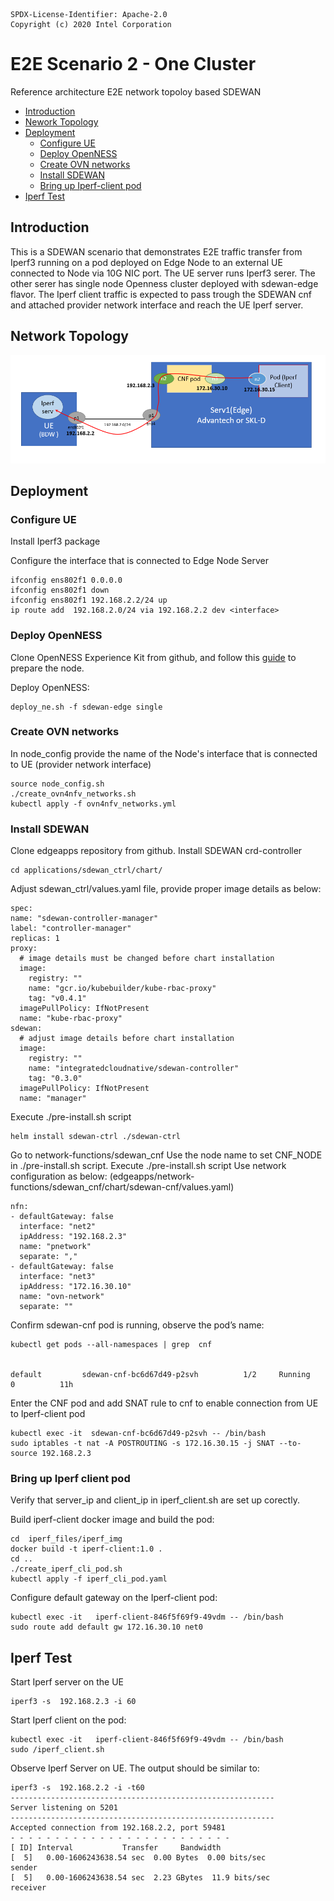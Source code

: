 ```text
SPDX-License-Identifier: Apache-2.0
Copyright (c) 2020 Intel Corporation
```

<!-- omit in toc -->
# E2E Scenario 2 - One Cluster
Reference architecture E2E network topoloy based SDEWAN

- [Introduction](#introduction)
- [Nework Topology](#network-topology)
- [Deployment](#deloyment)
  - [Configure UE](#configure-ue)
  - [Deploy OpenNESS](#deploy-openness)
  - [Create OVN networks](#create-ovn-networks)
  - [Install SDEWAN](#install-sdewan)
  - [Bring up Iperf-client pod](#bring-up-iperf-client-pod)
- [Iperf Test](#iperf-test)

## Introduction

This is a SDEWAN scenario that demonstrates E2E traffic transfer from Iperf3 running on  a pod deployed on Edge Node to an external UE connected to Node via 10G NIC port. The UE server runs Iperf3 serer. The other serer has single node Openness cluster deployed with sdewan-edge flavor. The Iperf client traffic is expected to pass trough the SDEWAN cnf and attached provider network interface and reach the UE Iperf server.

## Network Topology

![Network Topology](e2e_network_topology2.png)

## Deployment

### Configure UE

Install Iperf3 package

Configure the interface that is connected to Edge Node Server

  ```
  ifconfig ens802f1 0.0.0.0
  ifconfig ens802f1 down
  ifconfig ens802f1 192.168.2.2/24 up
  ip route add  192.168.2.0/24 via 192.168.2.2 dev <interface>
  ```

### Deploy OpenNESS

Clone OpenNESS Experience Kit from github, and follow this [guide](https://openness.atlassian.net/wiki/spaces/CERA/pages/119177504/OpenNESS+Experience+Kit) to prepare the node.


Deploy OpenNESS:

  ```
  deploy_ne.sh -f sdewan-edge single
  ```

### Create OVN networks

In node_config provide the name of the Node's interface that is connected to UE (provider network interface)

  ```
  source node_config.sh
  ./create_ovn4nfv_networks.sh
  kubectl apply -f ovn4nfv_networks.yml
  
  ```
### Install SDEWAN

Clone edgeapps repository from github.
Install SDEWAN crd-controller


  ```
  cd applications/sdewan_ctrl/chart/
  ```
Adjust sdewan_ctrl/values.yaml file, provide proper image details as below:

  ```
  spec:
  name: "sdewan-controller-manager"
  label: "controller-manager"
  replicas: 1
  proxy:
    # image details must be changed before chart installation
    image:
      registry: ""
      name: "gcr.io/kubebuilder/kube-rbac-proxy"
      tag: "v0.4.1"
    imagePullPolicy: IfNotPresent
    name: "kube-rbac-proxy"
  sdewan:
    # adjust image details before chart installation
    image:
      registry: ""
      name: "integratedcloudnative/sdewan-controller"
      tag: "0.3.0"
    imagePullPolicy: IfNotPresent
    name: "manager"

  ```
Execute ./pre-install.sh script

  ```
  helm install sdewan-ctrl ./sdewan-ctrl

  ```

Go to network-functions/sdewan_cnf
Use the node name to set CNF_NODE in ./pre-install.sh script.
Execute ./pre-install.sh script
Use network configuration as below: (edgeapps/network-functions/sdewan_cnf/chart/sdewan-cnf/values.yaml)

  ```
  nfn:
  - defaultGateway: false
    interface: "net2"
    ipAddress: "192.168.2.3"
    name: "pnetwork"
    separate: ","
  - defaultGateway: false
    interface: "net3"
    ipAddress: "172.16.30.10"
    name: "ovn-network"
    separate: ""
  ```


Confirm sdewan-cnf pod is running, observe the pod’s name:

  ```
  kubectl get pods --all-namespaces | grep  cnf

  
  default         sdewan-cnf-bc6d67d49-p2svh          1/2     Running    0          11h

  ```

Enter the CNF pod and add SNAT rule to cnf to enable connection from UE to Iperf-client pod

  ```
  kubectl exec -it  sdewan-cnf-bc6d67d49-p2svh -- /bin/bash 
  sudo iptables -t nat -A POSTROUTING -s 172.16.30.15 -j SNAT --to-source 192.168.2.3
  ```

### Bring up Iperf client pod

Verify that server_ip and client_ip in iperf_client.sh are set up corectly.

Build iperf-client docker image and build the pod:

  ```
  cd  iperf_files/iperf_img
  docker build -t iperf-client:1.0 .
  cd ..
  ./create_iperf_cli_pod.sh
  kubectl apply -f iperf_cli_pod.yaml
  ```

Configure default gateway on the Iperf-client pod:

  ```
  kubectl exec -it   iperf-client-846f5f69f9-49vdm -- /bin/bash 
  sudo route add default gw 172.16.30.10 net0
  ```
## Iperf Test

Start Iperf server on the UE

  ```
  iperf3 -s  192.168.2.3 -i 60
  ```
Start Iperf client on the pod:

  ```
  kubectl exec -it   iperf-client-846f5f69f9-49vdm -- /bin/bash 
  sudo /iperf_client.sh
  ```

Observe Iperf Server on UE. The output should be similar to:

  ```
  iperf3 -s  192.168.2.2 -i -t60
  -----------------------------------------------------------
  Server listening on 5201
  -----------------------------------------------------------
  Accepted connection from 192.168.2.2, port 59481
  - - - - - - - - - - - - - - - - - - - - - - - - -
  [ ID] Interval           Transfer     Bandwidth
  [  5]   0.00-1606243638.54 sec  0.00 Bytes  0.00 bits/sec                  sender
  [  5]   0.00-1606243638.54 sec  2.23 GBytes  11.9 bits/sec                  receiver
  ```
